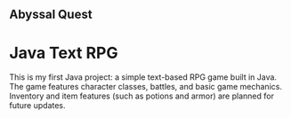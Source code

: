 ## Abyssal Quest

# Java Text RPG

This is my first Java project: a simple text-based RPG game built in Java. The game features character classes, battles, and basic game mechanics. Inventory and item features (such as potions and armor) are planned for future updates.
